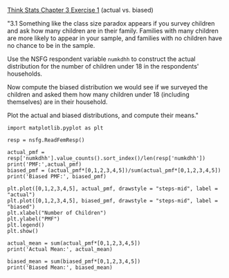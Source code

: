 [Think Stats Chapter 3 Exercise 1](http://greenteapress.com/thinkstats2/html/thinkstats2004.html#toc31) (actual vs. biased)

"3.1 Something like the class size paradox appears if you survey children and ask how many children are in their family. Families with many children are more likely to appear in your sample, and families with no children have no chance to be in the sample.

Use the NSFG respondent variable `numkdhh` to construct the actual distribution for the number of children under 18 in the respondents' households.

Now compute the biased distribution we would see if we surveyed the children and asked them how many children under 18 (including themselves) are in their household.

Plot the actual and biased distributions, and compute their means."

```{python}
import matplotlib.pyplot as plt

resp = nsfg.ReadFemResp()

actual_pmf = resp['numkdhh'].value_counts().sort_index()/len(resp['numkdhh'])
print('PMF:',actual_pmf)
biased_pmf = (actual_pmf*[0,1,2,3,4,5])/sum(actual_pmf*[0,1,2,3,4,5])
print('Biased PMF:', biased_pmf)

plt.plot([0,1,2,3,4,5], actual_pmf, drawstyle = "steps-mid", label = "actual")
plt.plot([0,1,2,3,4,5], biased_pmf, drawstyle = "steps-mid", label = "biased")
plt.xlabel("Number of Children")
plt.ylabel("PMF")
plt.legend()
plt.show()

actual_mean = sum(actual_pmf*[0,1,2,3,4,5])
print('Actual Mean:', actual_mean)

biased_mean = sum(biased_pmf*[0,1,2,3,4,5])
print('Biased Mean:', biased_mean)
```
